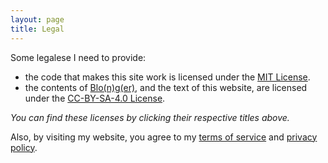 ```yaml
---
layout: page
title: Legal
---
```


Some legalese I need to provide:
- the code that makes this site work is licensed under the [MIT License](https://github.com/sladewatkins/website/blob/master/LICENSE).
- the contents of [Blo(n)g(er)](/blonger/), and the text of this website, are licensed under the [CC-BY-SA-4.0 License](https://github.com/sladewatkins/website/blob/master/textLICENSE).

*You can find these licenses by clicking their respective titles above.*

Also, by visiting my website, you agree to my [terms of service](/legal/terms-of-service/) and [privacy policy](/legal/privacy-policy/).
